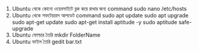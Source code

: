 1. Ubuntu থেকে কোনো ওয়েবসাইটে ব্লক করে রাখার জন্য command
   sudo nano /etc/hosts
2. Ubuntu থেকে সফটেয়ারস আপডেট command
   sudo apt update
   sudo apt upgrade
   sudo apt-get update
   sudo apt-get install aptitude -y
   sudo aptitude safe-upgrade
3. Ubuntu ফোল্ডার তৈরি
   mkdir FolderName
4. Ubuntu ফাইল তৈরি
   gedit bar.txt
